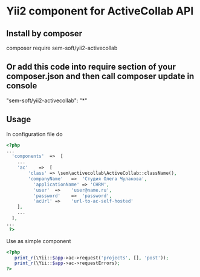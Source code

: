 # Yii2 component for ActiveCollab API
## Install by composer
composer require sem-soft/yii2-activecollab
## Or add this code into require section of your composer.json and then call composer update in console
"sem-soft/yii2-activecollab": "*"
## Usage
In configuration file do
```php
<?php
...
  'components'  =>  [
    ...
    'ac'	=>  [
        'class' => \sem\activecollab\ActiveCollab::className(),
        'companyName'   =>	'Студия Олега Чулакова',
	      'applicationName'	=> 'CHRM',
	      'user'  =>	'user@name.ru',
	      'password'	=>  'password',
	      'acUrl' =>	'url-to-ac-self-hosted'
    ],
    ...
  ],
...
 ?>
 ```
 Use as simple component
 ```php
<?php
	print_r(\Yii::$app->ac->request('projects', [], 'post'));
	print_r(\Yii::$app->ac->requestErrors);
?>
 ```
